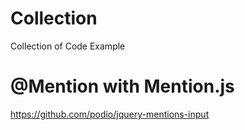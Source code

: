 # Collection
Collection of Code Example
# @Mention with Mention.js
https://github.com/podio/jquery-mentions-input


